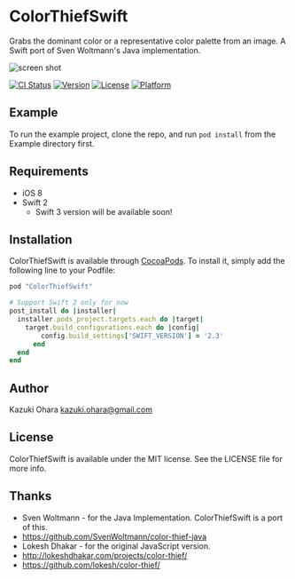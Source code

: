 # ColorThiefSwift

Grabs the dominant color or a representative color palette from an image.
A Swift port of Sven Woltmann's Java implementation.

![screen shot](https://github.com/orchely/ColorThiefSwift/blob/master/screenshot.png?raw=true "screen shot")

[![CI Status](http://img.shields.io/travis/orchely/ColorThiefSwift.svg?style=flat)](https://travis-ci.org/orchely/ColorThiefSwift)
[![Version](https://img.shields.io/cocoapods/v/ColorThiefSwift.svg?style=flat)](http://cocoapods.org/pods/ColorThiefSwift)
[![License](https://img.shields.io/cocoapods/l/ColorThiefSwift.svg?style=flat)](http://cocoapods.org/pods/ColorThiefSwift)
[![Platform](https://img.shields.io/cocoapods/p/ColorThiefSwift.svg?style=flat)](http://cocoapods.org/pods/ColorThiefSwift)

## Example

To run the example project, clone the repo, and run `pod install` from the Example directory first.

## Requirements

- iOS 8
- Swift 2
  - Swift 3 version will be available soon!

## Installation

ColorThiefSwift is available through [CocoaPods](http://cocoapods.org). To install
it, simply add the following line to your Podfile:

```ruby
pod "ColorThiefSwift"

# Support Swift 2 only for now
post_install do |installer|
  installer.pods_project.targets.each do |target|
    target.build_configurations.each do |config|
	    config.build_settings['SWIFT_VERSION'] = '2.3'
	  end
  end
end
```

## Author

Kazuki Ohara kazuki.ohara@gmail.com

## License

ColorThiefSwift is available under the MIT license. See the LICENSE file for more info.

## Thanks

- Sven Woltmann - for the Java Implementation. ColorThiefSwift is a port of this.
- https://github.com/SvenWoltmann/color-thief-java
- Lokesh Dhakar - for the original JavaScript version.
- http://lokeshdhakar.com/projects/color-thief/
- https://github.com/lokesh/color-thief/

